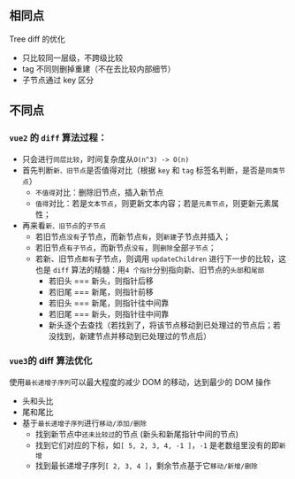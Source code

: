 ## 相同点


Tree diff 的优化

- 只比较同一层级，不跨级比较
- tag 不同则删掉重建（不在去比较内部细节）
- 子节点通过 key 区分

## 不同点

### `vue2` 的 `diff` 算法过程：
- 只会进行`同层比较`，时间复杂度从`O(n^3) -> O(n)`
- 首先判断`新、旧节点`是否值得对比（根据 `key` 和 `tag` 标签名判断，是否是`同类节点`）
  - `不值得`对比：删除旧节点，插入新节点
  - `值得`对比：若是`文本节点`，则更新文本内容；若是`元素节点`，则更新元素属性；
- 再来看`新、旧节点`的`子节点`
  - 若旧节点`没有`子节点，而新节点`有`，则`新建`子节点并插入；
  - 若旧节点`有子节点`，而新节点`没有`，则`删除`全部`子节点`；
  - 若新、旧节点`都有`子节点，则调用 `updateChildren` 进行下一步的比较，这也是 `diff` 算法的精髓：用`4 个指针`分别指向新、旧节点的`头部`和`尾部`
    - 若旧头 === 新头，则指针后移
    - 若旧尾 === 新尾，则指针前移
    - 若旧头 === 新尾，则指针往中间靠
    - 若旧尾 === 新头，则指针往中间靠
    - 新头逐个去查找（若找到了，将该节点移动到已处理过的节点后；若没找到，新建节点并移动到已处理过的节点后）

### `vue3`的 diff 算法优化

使用`最长递增子序列`可以最大程度的减少 DOM 的移动，达到最少的 DOM 操作
   - 头和头比
   - 尾和尾比
   - 基于`最长递增子序列`进行`移动/添加/删除`
     - 找到新节点中`还未比较过`的节点 (新头和新尾指针中间的节点)
     - 找到它们对应的下标，如`[ 5, 2, 3, 4, -1 ]`，`-1` 是老数组里没有的即`新增`
     - 找到最长递增子序列`[ 2, 3, 4 ]`，剩余节点基于它`移动/新增/删除`